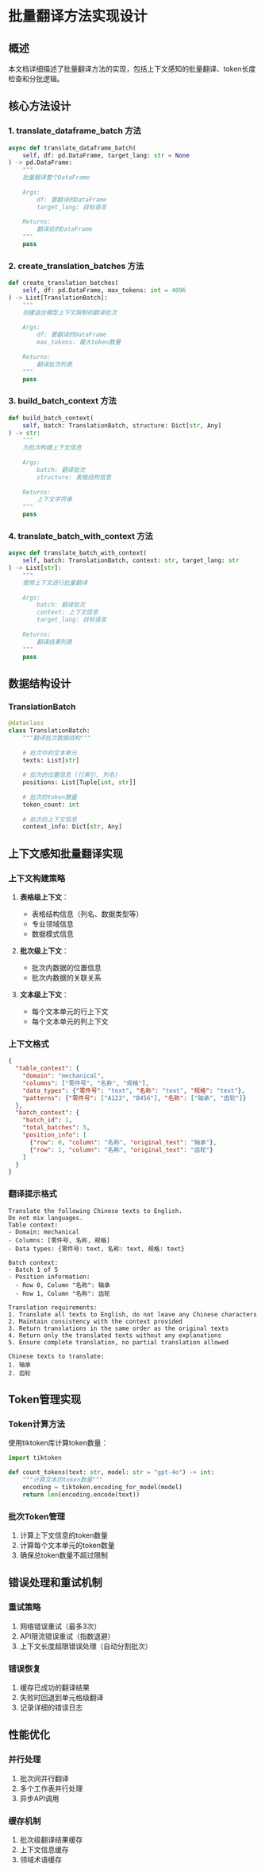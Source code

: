 # 批量翻译方法实现设计

## 概述

本文档详细描述了批量翻译方法的实现，包括上下文感知的批量翻译、token长度检查和分批逻辑。

## 核心方法设计

### 1. translate_dataframe_batch 方法

```python
async def translate_dataframe_batch(
    self, df: pd.DataFrame, target_lang: str = None
) -> pd.DataFrame:
    """
    批量翻译整个DataFrame
    
    Args:
        df: 要翻译的DataFrame
        target_lang: 目标语言
        
    Returns:
        翻译后的DataFrame
    """
    pass
```

### 2. create_translation_batches 方法

```python
def create_translation_batches(
    self, df: pd.DataFrame, max_tokens: int = 4096
) -> List[TranslationBatch]:
    """
    创建适合模型上下文限制的翻译批次
    
    Args:
        df: 要翻译的DataFrame
        max_tokens: 最大token数量
        
    Returns:
        翻译批次列表
    """
    pass
```

### 3. build_batch_context 方法

```python
def build_batch_context(
    self, batch: TranslationBatch, structure: Dict[str, Any]
) -> str:
    """
    为批次构建上下文信息
    
    Args:
        batch: 翻译批次
        structure: 表格结构信息
        
    Returns:
        上下文字符串
    """
    pass
```

### 4. translate_batch_with_context 方法

```python
async def translate_batch_with_context(
    self, batch: TranslationBatch, context: str, target_lang: str
) -> List[str]:
    """
    使用上下文进行批量翻译
    
    Args:
        batch: 翻译批次
        context: 上下文信息
        target_lang: 目标语言
        
    Returns:
        翻译结果列表
    """
    pass
```

## 数据结构设计

### TranslationBatch

```python
@dataclass
class TranslationBatch:
    """翻译批次数据结构"""
    
    # 批次中的文本单元
    texts: List[str]
    
    # 批次的位置信息 (行索引, 列名)
    positions: List[Tuple[int, str]]
    
    # 批次的token数量
    token_count: int
    
    # 批次的上下文信息
    context_info: Dict[str, Any]
```

## 上下文感知批量翻译实现

### 上下文构建策略

1. **表格级上下文**：
   - 表格结构信息（列名、数据类型等）
   - 专业领域信息
   - 数据模式信息

2. **批次级上下文**：
   - 批次内数据的位置信息
   - 批次内数据的关联关系

3. **文本级上下文**：
   - 每个文本单元的行上下文
   - 每个文本单元的列上下文

### 上下文格式

```json
{
  "table_context": {
    "domain": "mechanical",
    "columns": ["零件号", "名称", "规格"],
    "data_types": {"零件号": "text", "名称": "text", "规格": "text"},
    "patterns": {"零件号": ["A123", "B456"], "名称": ["轴承", "齿轮"]}
  },
  "batch_context": {
    "batch_id": 1,
    "total_batches": 5,
    "position_info": [
      {"row": 0, "column": "名称", "original_text": "轴承"},
      {"row": 1, "column": "名称", "original_text": "齿轮"}
    ]
  }
}
```

### 翻译提示格式

```
Translate the following Chinese texts to English. 
Do not mix languages.
Table context:
- Domain: mechanical
- Columns: [零件号, 名称, 规格]
- Data types: {零件号: text, 名称: text, 规格: text}

Batch context:
- Batch 1 of 5
- Position information:
  - Row 0, Column "名称": 轴承
  - Row 1, Column "名称": 齿轮

Translation requirements:
1. Translate all texts to English, do not leave any Chinese characters
2. Maintain consistency with the context provided
3. Return translations in the same order as the original texts
4. Return only the translated texts without any explanations
5. Ensure complete translation, no partial translation allowed

Chinese texts to translate:
1. 轴承
2. 齿轮
```

## Token管理实现

### Token计算方法

使用tiktoken库计算token数量：

```python
import tiktoken

def count_tokens(text: str, model: str = "gpt-4o") -> int:
    """计算文本的token数量"""
    encoding = tiktoken.encoding_for_model(model)
    return len(encoding.encode(text))
```

### 批次Token管理

1. 计算上下文信息的token数量
2. 计算每个文本单元的token数量
3. 确保总token数量不超过限制

## 错误处理和重试机制

### 重试策略

1. 网络错误重试（最多3次）
2. API限流错误重试（指数退避）
3. 上下文长度超限错误处理（自动分割批次）

### 错误恢复

1. 缓存已成功的翻译结果
2. 失败时回退到单元格级翻译
3. 记录详细的错误日志

## 性能优化

### 并行处理

1. 批次间并行翻译
2. 多个工作表并行处理
3. 异步API调用

### 缓存机制

1. 批次级翻译结果缓存
2. 上下文信息缓存
3. 领域术语缓存
